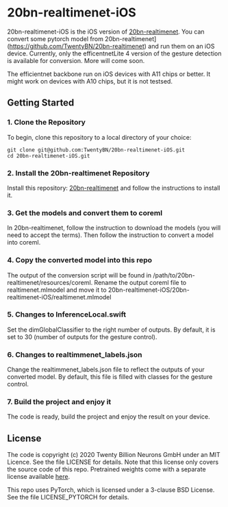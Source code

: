 # 20bn-realtimenet-iOS

20bn-realtimenet-iOS is the iOS version of [20bn-realtimenet](https://github.com/TwentyBN/20bn-realtimenet).
You can convert some pytorch model from 20bn-realtimenet](https://github.com/TwentyBN/20bn-realtimenet) and run them on an iOS device. 
Currently, only the efficentnetLite 4 version of the gesture detection is available for conversion. More will come soon.

The efficientnet backbone run on iOS devices with A11 chips or better. It might work on devices with A10 chips, but it is not testsed.

## Getting Started

### 1. Clone the Repository

To begin, clone this repository to a local directory of your choice:
```
git clone git@github.com:TwentyBN/20bn-realtimenet-iOS.git
cd 20bn-realtimenet-iOS.git
```

### 2. Install the 20bn-realtimenet Repository

Install this repository: [20bn-realtimenet](https://github.com/TwentyBN/20bn-realtimenet) and follow the instructions to install it.

### 3. Get the models and convert them to coreml

In 20bn-realtimenet, follow the instruction to download the models (you will need to accept the terms).
Then follow the instruction to convert a model into coreml.

### 4. Copy the converted model into this repo

The output of the conversion script will be found in /path/to/20bn-realtimenet/resources/coreml.
Rename the output coreml file to realtimenet.mlmodel and move it to 20bn-realtimenet-iOS/20bn-realtimenet-iOS/realtimenet.mlmodel

### 5. Changes to InferenceLocal.swift 
Set the dimGlobalClassifier to the right number of outputs. 
By default, it is set to 30 (number of outputs for the gesture control).

### 6. Changes to realtimmenet_labels.json 
Change the realtimmenet_labels.json file to reflect the outputs of your converted model.
By default, this file is filled with classes for the gesture control.

### 7. Build the project and enjoy it
The code is ready, build the project and enjoy the result on your device. 



## License 

The code is copyright (c) 2020 Twenty Billion Neurons GmbH under an MIT Licence. See the file LICENSE for details. Note that this license 
only covers the source code of this repo. Pretrained weights come with a separate license available [here](https://20bn.com/licensing/sdk/evaluation).

This repo uses PyTorch, which is licensed under a 3-clause BSD License. See the file LICENSE_PYTORCH for details.
